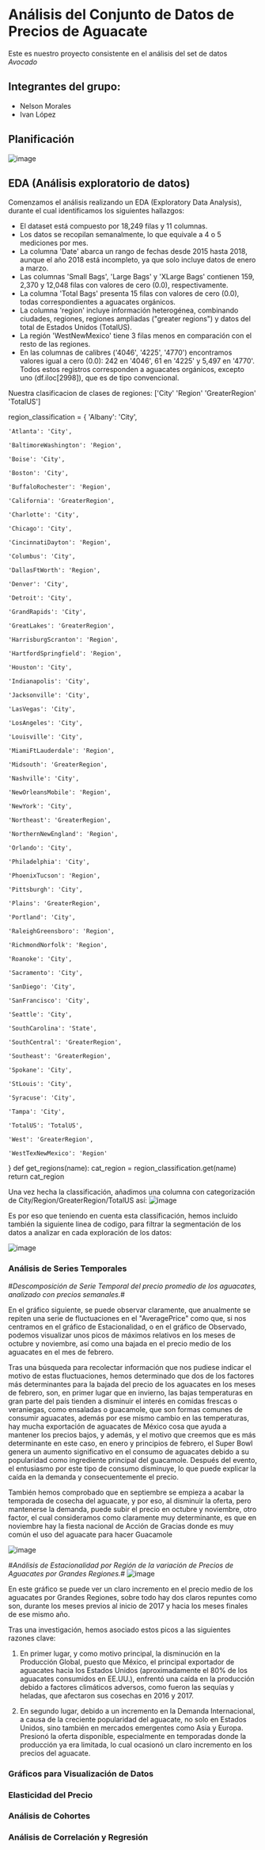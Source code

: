 # Análisis del Conjunto de Datos de Precios de Aguacate
Este es nuestro proyecto consistente en el análisis del set de datos *Avocado*

## Integrantes del grupo:
- Nelson Morales
- Ivan López

## Planificación

![image](https://github.com/user-attachments/assets/f743eb47-4850-4793-844e-66a9ef4acc4a)


## EDA (Análisis exploratorio de datos)
Comenzamos el análisis realizando un EDA (Exploratory Data Analysis), durante el cual identificamos los siguientes hallazgos:
- El dataset está compuesto por 18,249 filas y 11 columnas.
- Los datos se recopilan semanalmente, lo que equivale a 4 o 5 mediciones por mes.
- La columna 'Date' abarca un rango de fechas desde 2015 hasta 2018, aunque el año 2018 está incompleto, ya que solo incluye datos de enero a marzo.
- Las columnas 'Small Bags', 'Large Bags' y 'XLarge Bags' contienen 159, 2,370 y 12,048 filas con valores de cero (0.0), respectivamente.
- La columna 'Total Bags' presenta 15 filas con valores de cero (0.0), todas correspondientes a aguacates orgánicos.
- La columna 'region' incluye información heterogénea, combinando ciudades, regiones, regiones ampliadas ("greater regions") y datos del total de Estados Unidos (TotalUS).
- La región 'WestNewMexico' tiene 3 filas menos en comparación con el resto de las regiones.
- En las columnas de calibres ('4046', '4225', '4770') encontramos valores igual a cero (0.0): 242 en '4046', 61 en '4225' y 5,497 en '4770'. Todos estos registros corresponden a aguacates orgánicos, excepto uno (df.iloc[2998]), que es de tipo convencional.

Nuestra clasificacion de clases de regiones: ['City' 'Region' 'GreaterRegion' 'TotalUS']

region_classification = {
    'Albany': 'City',
    
    'Atlanta': 'City',
    
    'BaltimoreWashington': 'Region',
    
    'Boise': 'City',
    
    'Boston': 'City',
    
    'BuffaloRochester': 'Region',
    
    'California': 'GreaterRegion',
    
    'Charlotte': 'City',
    
    'Chicago': 'City',
    
    'CincinnatiDayton': 'Region',
    
    'Columbus': 'City',
    
    'DallasFtWorth': 'Region',
    
    'Denver': 'City',
    
    'Detroit': 'City',
    
    'GrandRapids': 'City',
    
    'GreatLakes': 'GreaterRegion',
    
    'HarrisburgScranton': 'Region',
    
    'HartfordSpringfield': 'Region',
    
    'Houston': 'City',
    
    'Indianapolis': 'City',
    
    'Jacksonville': 'City',
    
    'LasVegas': 'City',
    
    'LosAngeles': 'City',
    
    'Louisville': 'City',
    
    'MiamiFtLauderdale': 'Region',
    
    'Midsouth': 'GreaterRegion',
    
    'Nashville': 'City',
    
    'NewOrleansMobile': 'Region',
    
    'NewYork': 'City',
    
    'Northeast': 'GreaterRegion',
    
    'NorthernNewEngland': 'Region',
    
    'Orlando': 'City',
    
    'Philadelphia': 'City',
    
    'PhoenixTucson': 'Region',
    
    'Pittsburgh': 'City',
    
    'Plains': 'GreaterRegion',
    
    'Portland': 'City',
    
    'RaleighGreensboro': 'Region',
    
    'RichmondNorfolk': 'Region',
    
    'Roanoke': 'City',
    
    'Sacramento': 'City',
    
    'SanDiego': 'City',
    
    'SanFrancisco': 'City',
    
    'Seattle': 'City',
    
    'SouthCarolina': 'State',
    
    'SouthCentral': 'GreaterRegion',
    
    'Southeast': 'GreaterRegion',
    
    'Spokane': 'City',
    
    'StLouis': 'City',
    
    'Syracuse': 'City',
    
    'Tampa': 'City',
    
    'TotalUS': 'TotalUS',
    
    'West': 'GreaterRegion',
    
    'WestTexNewMexico': 'Region'
}
def get_regions(name):
  cat_region = region_classification.get(name)
  return cat_region

Una vez  hecha la classificación, añadimos una columna con categorización de City/Region/GreaterRegion/TotalUS así:
![image](https://github.com/user-attachments/assets/755d56cd-8ab6-4d2d-b4b8-e49bd3270354)


Es por eso que teniendo en cuenta esta classificación, hemos incluido también la siguiente linea de codigo, para filtrar la segmentación de los datos a analizar en cada exploración de los datos:

![image](https://github.com/user-attachments/assets/d698ac9c-c4f1-42f3-aae0-b39876377355)


### Análisis de Series Temporales
#*Descomposición de Serie Temporal del precio promedio de los aguacates, analizado con precios semanales.*#

En el gráfico siguiente, se puede observar claramente, que anualmente se repiten una serie de fluctuaciones en el "AveragePrice" como que, si nos centramos en el gráfico de Estacionalidad, o en el gráfico de Observado, podemos visualizar unos picos de máximos relativos en los meses de octubre y noviembre, así como una bajada en el precio medio de los aguacates en el mes de febrero.

Tras una búsqueda para recolectar información que nos pudiese indicar el motivo de estas fluctuaciones, hemos determinado que dos de los factores más determinantes para la bajada del precio de los aguacates en los meses de febrero, son, en primer lugar que en invierno, las bajas temperaturas en gran parte del país tienden a disminuir el interés en comidas frescas o veraniegas, como ensaladas o guacamole, que son formas comunes de consumir aguacates, además por ese mismo cambio en las temperaturas, hay mucha exportación de aguacates de México cosa que ayuda a mantener los precios bajos, y además, y el motivo que creemos que es más determinante en este caso, en enero y principios de febrero, el Super Bowl genera un aumento significativo en el consumo de aguacates debido a su popularidad como ingrediente principal del guacamole. Después del evento, el entusiasmo por este tipo de consumo disminuye, lo que puede explicar la caída en la demanda y consecuentemente el precio.

También hemos comprobado que en septiembre se empieza a acabar la temporada de cosecha del aguacate, y por eso, al disminuir la oferta, pero mantenerse la demanda, puede subir el precio en octubre y noviembre, otro factor, el cual consideramos como claramente muy determinante, es que en noviembre hay la fiesta nacional de  Acción de Gracias donde es muy común el uso del aguacate para hacer Guacamole

![image](https://github.com/user-attachments/assets/4194c701-eb6d-496e-b779-5b11e88b52f9)


#*Análisis de Estacionalidad por Región de la variación de Precios de Aguacates por Grandes Regiones.*#
![image](https://github.com/user-attachments/assets/27530520-2e29-4806-a270-6bb0739fd699)

En este gráfico se puede ver un claro incremento en el precio medio de los aguacates por Grandes Regiones, sobre todo hay dos claros repuntes como son, durante los meses previos al inicio de 2017 y hacia los meses finales de ese mismo año.

Tras una investigación, hemos asociado estos picos a las siguientes razones clave:

1. En primer lugar, y como motivo principal, la disminución en la Producción Global, puesto que México, el principal exportador de aguacates hacia los Estados Unidos (aproximadamente el 80% de los aguacates consumidos en EE.UU.), enfrentó una caída en la producción debido a factores climáticos adversos, como fueron las sequías y heladas, que afectaron sus cosechas en 2016 y 2017.

2. En segundo lugar, debido a un incremento en la Demanda Internacional, a causa de la creciente popularidad del aguacate, no solo en Estados Unidos, sino también en mercados emergentes como Asia y Europa. Presionó la oferta disponible, especialmente en temporadas donde la producción ya era limitada, lo cual ocasionó un claro incremento en los precios del aguacate.

### Gráficos para Visualización de Datos



### Elasticidad del Precio




### Análisis de Cohortes




### Análisis de Correlación y Regresión
